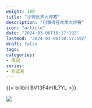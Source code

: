 ```yaml
---
weight: 100
title: "沙特世界大师赛"
description: "利雅得狂欢季大师赛"
icon: "article"
date: "2024-03-06T10:17:19Z"
lastmod: "2024-03-06T10:17:19Z"
draft: false
tags:
categories:
- 笔记
series:
- 斯诺克
---
```


{{< bilibili BV13F4m1L7YL >}}

![](https://oldbig9.github.io/hugo-blog/images/snooker/champion-2024-03-07.jpg)

<!-- ![](https://oldbig9.github.io/hugo-blog/images/snooker/rocket.webp) -->
